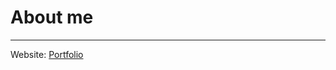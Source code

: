 # About me

---

Website: [Portfolio](https://arjunsharma-py.github.io/Portfolio/ "Checkout my portfolio")
